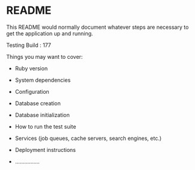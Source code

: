 # README

This README would normally document whatever steps are necessary to get the
application up and running.

Testing Build : 177

Things you may want to cover:

* Ruby version

* System dependencies

* Configuration

* Database creation

* Database initialization

* How to run the test suite

* Services (job queues, cache servers, search engines, etc.)

* Deployment instructions

* ................
